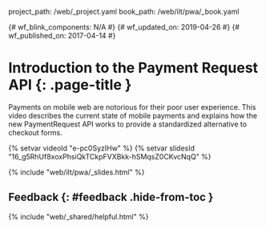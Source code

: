 project_path: /web/_project.yaml
book_path: /web/ilt/pwa/_book.yaml

{# wf_blink_components: N/A #}
{# wf_updated_on: 2019-04-26 #}
{# wf_published_on: 2017-04-14 #}

# Introduction to the Payment Request API {: .page-title }

Payments on mobile web are notorious for their poor user experience. This video
describes the current state of mobile payments and explains how the new
PaymentRequest API works to provide a standardized alternative to checkout
forms.

{% setvar videoId "e-pc0SyzIHw" %}
{% setvar slidesId "16_g5RhUf8xoxPhsiQkTCkpFVXBkk-hSMqsZ0CKvcNqQ" %}

{% include "web/ilt/pwa/_slides.html" %}

## Feedback {: #feedback .hide-from-toc }

{% include "web/_shared/helpful.html" %}
